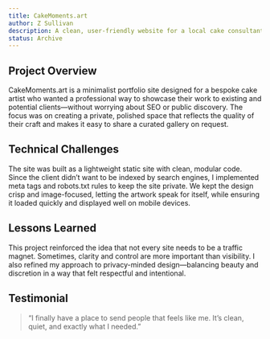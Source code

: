 ```yaml
---
title: CakeMoments.art
author: Z Sullivan
description: A clean, user-friendly website for a local cake consultant, featuring an intuitive appointment scheduling system and image-rich service portfolio.
status: Archive
---
```


## Project Overview

CakeMoments.art is a minimalist portfolio site designed for a bespoke cake artist who wanted a professional way to showcase their work to existing and potential clients—without worrying about SEO or public discovery. The focus was on creating a private, polished space that reflects the quality of their craft and makes it easy to share a curated gallery on request.

## Technical Challenges

The site was built as a lightweight static site with clean, modular code. Since the client didn’t want to be indexed by search engines, I implemented meta tags and robots.txt rules to keep the site private. We kept the design crisp and image-focused, letting the artwork speak for itself, while ensuring it loaded quickly and displayed well on mobile devices.

## Lessons Learned

This project reinforced the idea that not every site needs to be a traffic magnet. Sometimes, clarity and control are more important than visibility. I also refined my approach to privacy-minded design—balancing beauty and discretion in a way that felt respectful and intentional.

## Testimonial

> “I finally have a place to send people that feels like me. It’s clean, quiet, and exactly what I needed.”
